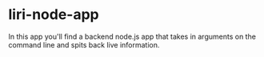 # liri-node-app

In this app you'll find a backend node.js app that takes in arguments on the command line and spits back live information.
